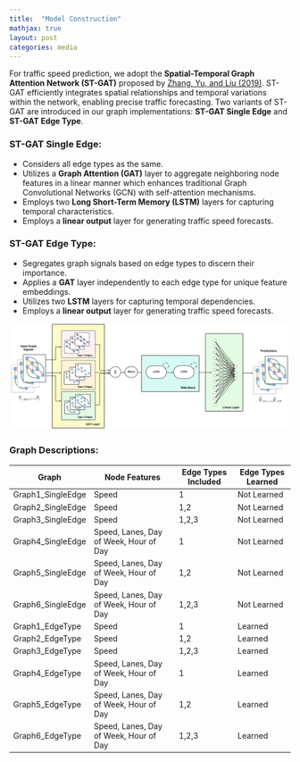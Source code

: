 ```yaml
---
title:  "Model Construction"
mathjax: true
layout: post
categories: media
---
```

For traffic speed prediction, we adopt the **Spatial-Temporal Graph Attention Network (ST-GAT)** proposed by [Zhang, Yu, and Liu (2019)](https://ieeexplore.ieee.org/document/8903252). ST-GAT efficiently integrates spatial relationships and temporal variations within the network, enabling precise traffic forecasting. Two variants of ST-GAT are introduced in our graph implementations: **ST-GAT Single Edge** and **ST-GAT Edge Type**.


### ST-GAT Single Edge:

- Considers all edge types as the same. 
- Utilizes a **Graph Attention (GAT)** layer to aggregate neighboring node features in a linear manner which enhances traditional Graph Convolutional Networks (GCN) with self-attention mechanisms.
- Employs two **Long Short-Term Memory (LSTM)** layers for capturing temporal characteristics.
- Employs a **linear output** layer for generating traffic speed forecasts.

### ST-GAT Edge Type:

- Segregates graph signals based on edge types to discern their importance.
- Applies a **GAT** layer independently to each edge type for unique feature embeddings.
- Utilizes two **LSTM** layers for capturing temporal dependencies.
- Employs a **linear output** layer for generating traffic speed forecasts.

<center>
<img src="../assets/STGAT_Layers.png" width= 500>
</center>

### Graph Descriptions:

  | Graph             | Node Features                      | Edge Types Included | Edge Types Learned |
|-------------------|------------------------------------|---------------------|---------------------|
| Graph1_SingleEdge | Speed                              | 1                   | Not Learned         |
| Graph2_SingleEdge | Speed                              | 1,2                 | Not Learned         |
| Graph3_SingleEdge | Speed                              | 1,2,3               | Not Learned         |
| Graph4_SingleEdge | Speed, Lanes, Day of Week, Hour of Day | 1                   | Not Learned         |
| Graph5_SingleEdge | Speed, Lanes, Day of Week, Hour of Day | 1,2                 | Not Learned         |
| Graph6_SingleEdge | Speed, Lanes, Day of Week, Hour of Day | 1,2,3               | Not Learned         |
| Graph1_EdgeType   | Speed                              | 1                   | Learned             |
| Graph2_EdgeType   | Speed                              | 1,2                 | Learned             |
| Graph3_EdgeType   | Speed                              | 1,2,3               | Learned             |
| Graph4_EdgeType   | Speed, Lanes, Day of Week, Hour of Day | 1                   | Learned             |
| Graph5_EdgeType   | Speed, Lanes, Day of Week, Hour of Day | 1,2                 | Learned             |
| Graph6_EdgeType   | Speed, Lanes, Day of Week, Hour of Day | 1,2,3               | Learned             |
